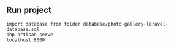 ## Run project
```
import database from folder database/photo-gallery-laravel-database.sql
php artisan serve
localhost:8000
```
